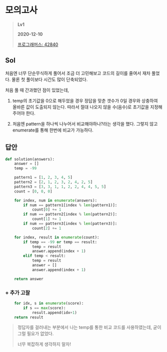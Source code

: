# 모의고사
> **Lv1**
>
> **2020-12-10**
>
> [프로그래머스: 42840](https://programmers.co.kr/learn/courses/30/lessons/42840)


## Sol
처음엔 너무 단순무식하게 풀어서 조금 더 고민해보고 코드의 길이를 줄여서 재차 풀었다. 물론 첫 풀이보다 시간도 많이 단축되었다.


처음 풀 때 간과했던 점이 있었는데,

1. temp의 초기값을 0으로 해두었을 경우 정답을 맞춘 갯수가 0일 경우와 상충하여 올바른 값이 도출되지 않는다.
따라서 절대 나오지 않을 수(음수)로 초기값을 지정해주어야 한다.

2. 처음엔 pattern을 하나씩 나누어서 비교해야하나?라는 생각을 했다. 그렇지 않고 enumerate를 통해 한번에 비교가 가능하다.


## 답안
```python
def solution(answers):
    answer = []
    temp = -99

    pattern1 = [1, 2, 3, 4, 5]
    pattern2 = [2, 1, 2, 3, 2, 4, 2, 5]
    pattern3 = [3, 3, 1, 1, 2, 2, 4, 4, 5, 5]
    count = [0, 0, 0]

    for index, num in enumerate(answers):
        if num == pattern1[index % len(pattern1)]:
            count[0] += 1
        if num == pattern2[index % len(pattern2)]:
            count[1] += 1
        if num == pattern3[index % len(pattern3)]:
            count[2] += 1

    for index, result in enumerate(count):
        if temp == -99 or temp == result:
            temp = result
            answer.append(index + 1)
        elif temp < result:
            temp = result
            answer = []
            answer.append(index + 1)

    return answer
```

### + 추가 고찰
```python
    for idx, s in enumerate(score):
        if s == max(score):
            result.append(idx+1)
    return result
```
> 정답자를 걸러내는 부분에서 나는 temp를 통한 비교 코드를 사용하였는데, 굳이 그럴 필요가 없었다.
>
> 너무 복잡하게 생각하지 말자!
